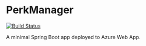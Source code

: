 # PerkManager

[![Build Status](https://github.com/geeproters/perkmanager/actions/workflows/azure-deploy.yml/badge.svg)](https://github.com/geeproters/perkmanager/actions/workflows/azure-deploy.yml)

A minimal Spring Boot app deployed to Azure Web App.
